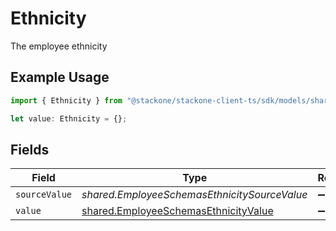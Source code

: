 # Ethnicity

The employee ethnicity

## Example Usage

```typescript
import { Ethnicity } from "@stackone/stackone-client-ts/sdk/models/shared";

let value: Ethnicity = {};
```

## Fields

| Field                                                                                               | Type                                                                                                | Required                                                                                            | Description                                                                                         |
| --------------------------------------------------------------------------------------------------- | --------------------------------------------------------------------------------------------------- | --------------------------------------------------------------------------------------------------- | --------------------------------------------------------------------------------------------------- |
| `sourceValue`                                                                                       | *shared.EmployeeSchemasEthnicitySourceValue*                                                        | :heavy_minus_sign:                                                                                  | N/A                                                                                                 |
| `value`                                                                                             | [shared.EmployeeSchemasEthnicityValue](../../../sdk/models/shared/employeeschemasethnicityvalue.md) | :heavy_minus_sign:                                                                                  | N/A                                                                                                 |
